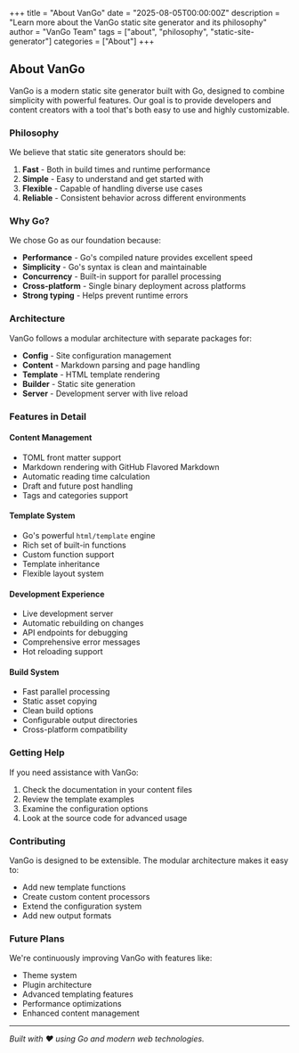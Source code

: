 +++
title = "About VanGo"
date = "2025-08-05T00:00:00Z"
description = "Learn more about the VanGo static site generator and its philosophy"
author = "VanGo Team"
tags = ["about", "philosophy", "static-site-generator"]
categories = ["About"]
+++

## About VanGo

VanGo is a modern static site generator built with Go, designed to combine simplicity with powerful features. Our goal is to provide developers and content creators with a tool that's both easy to use and highly customizable.

### Philosophy

We believe that static site generators should be:

1. **Fast** - Both in build times and runtime performance
2. **Simple** - Easy to understand and get started with
3. **Flexible** - Capable of handling diverse use cases
4. **Reliable** - Consistent behavior across different environments

### Why Go?

We chose Go as our foundation because:

- **Performance** - Go's compiled nature provides excellent speed
- **Simplicity** - Go's syntax is clean and maintainable
- **Concurrency** - Built-in support for parallel processing
- **Cross-platform** - Single binary deployment across platforms
- **Strong typing** - Helps prevent runtime errors

### Architecture

VanGo follows a modular architecture with separate packages for:

- **Config** - Site configuration management
- **Content** - Markdown parsing and page handling
- **Template** - HTML template rendering
- **Builder** - Static site generation
- **Server** - Development server with live reload

### Features in Detail

#### Content Management
- TOML front matter support
- Markdown rendering with GitHub Flavored Markdown
- Automatic reading time calculation
- Draft and future post handling
- Tags and categories support

#### Template System
- Go's powerful `html/template` engine
- Rich set of built-in functions
- Custom function support
- Template inheritance
- Flexible layout system

#### Development Experience
- Live development server
- Automatic rebuilding on changes
- API endpoints for debugging
- Comprehensive error messages
- Hot reloading support

#### Build System
- Fast parallel processing
- Static asset copying
- Clean build options
- Configurable output directories
- Cross-platform compatibility

### Getting Help

If you need assistance with VanGo:

1. Check the documentation in your content files
2. Review the template examples
3. Examine the configuration options
4. Look at the source code for advanced usage

### Contributing

VanGo is designed to be extensible. The modular architecture makes it easy to:

- Add new template functions
- Create custom content processors
- Extend the configuration system
- Add new output formats

### Future Plans

We're continuously improving VanGo with features like:

- Theme system
- Plugin architecture
- Advanced templating features
- Performance optimizations
- Enhanced content management

---

*Built with ❤️ using Go and modern web technologies.*
